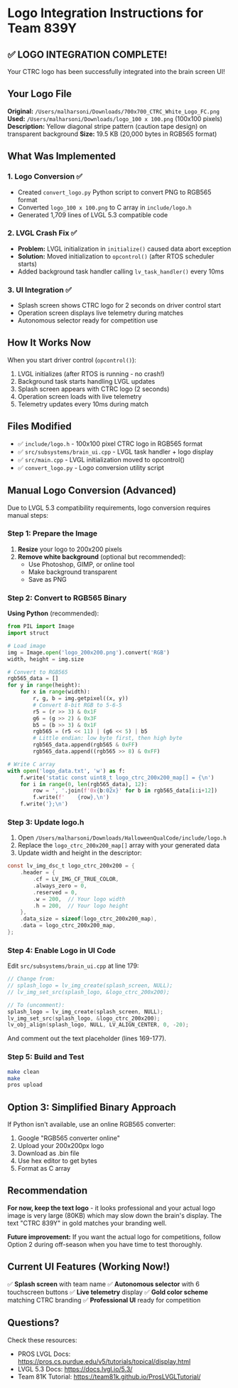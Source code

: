 # Logo Integration Instructions for Team 839Y

## ✅ LOGO INTEGRATION COMPLETE!

Your CTRC logo has been successfully integrated into the brain screen UI!

## Your Logo File
**Original:** `/Users/malharsoni/Downloads/700x700_CTRC_White_Logo_FC.png`
**Used:** `/Users/malharsoni/Downloads/logo_100 x 100.png` (100x100 pixels)
**Description:** Yellow diagonal stripe pattern (caution tape design) on transparent background
**Size:** 19.5 KB (20,000 bytes in RGB565 format)

## What Was Implemented

### 1. Logo Conversion ✅
- Created `convert_logo.py` Python script to convert PNG to RGB565 format
- Converted `logo_100 x 100.png` to C array in `include/logo.h`
- Generated 1,709 lines of LVGL 5.3 compatible code

### 2. LVGL Crash Fix ✅
- **Problem:** LVGL initialization in `initialize()` caused data abort exception
- **Solution:** Moved initialization to `opcontrol()` (after RTOS scheduler starts)
- Added background task handler calling `lv_task_handler()` every 10ms

### 3. UI Integration ✅
- Splash screen shows CTRC logo for 2 seconds on driver control start
- Operation screen displays live telemetry during matches
- Autonomous selector ready for competition use

## How It Works Now

When you start driver control (`opcontrol()`):
1. LVGL initializes (after RTOS is running - no crash!)
2. Background task starts handling LVGL updates
3. Splash screen appears with CTRC logo (2 seconds)
4. Operation screen loads with live telemetry
5. Telemetry updates every 10ms during match

## Files Modified

- ✅ `include/logo.h` - 100x100 pixel CTRC logo in RGB565 format
- ✅ `src/subsystems/brain_ui.cpp` - LVGL task handler + logo display
- ✅ `src/main.cpp` - LVGL initialization moved to opcontrol()
- ✅ `convert_logo.py` - Logo conversion utility script

## Manual Logo Conversion (Advanced)

Due to LVGL 5.3 compatibility requirements, logo conversion requires manual steps:

### Step 1: Prepare the Image

1. **Resize** your logo to 200x200 pixels
2. **Remove white background** (optional but recommended):
   - Use Photoshop, GIMP, or online tool
   - Make background transparent
   - Save as PNG

### Step 2: Convert to RGB565 Binary

**Using Python** (recommended):
```python
from PIL import Image
import struct

# Load image
img = Image.open('logo_200x200.png').convert('RGB')
width, height = img.size

# Convert to RGB565
rgb565_data = []
for y in range(height):
    for x in range(width):
        r, g, b = img.getpixel((x, y))
        # Convert 8-bit RGB to 5-6-5
        r5 = (r >> 3) & 0x1F
        g6 = (g >> 2) & 0x3F
        b5 = (b >> 3) & 0x1F
        rgb565 = (r5 << 11) | (g6 << 5) | b5
        # Little endian: low byte first, then high byte
        rgb565_data.append(rgb565 & 0xFF)
        rgb565_data.append((rgb565 >> 8) & 0xFF)

# Write C array
with open('logo_data.txt', 'w') as f:
    f.write('static const uint8_t logo_ctrc_200x200_map[] = {\n')
    for i in range(0, len(rgb565_data), 12):
        row = ', '.join(f'0x{b:02x}' for b in rgb565_data[i:i+12])
        f.write(f'    {row},\n')
    f.write('};\n')
```

### Step 3: Update logo.h

1. Open `/Users/malharsoni/Downloads/HalloweenQualCode/include/logo.h`
2. Replace the `logo_ctrc_200x200_map[]` array with your generated data
3. Update width and height in the descriptor:
```c
const lv_img_dsc_t logo_ctrc_200x200 = {
    .header = {
        .cf = LV_IMG_CF_TRUE_COLOR,
        .always_zero = 0,
        .reserved = 0,
        .w = 200,  // Your logo width
        .h = 200,  // Your logo height
    },
    .data_size = sizeof(logo_ctrc_200x200_map),
    .data = logo_ctrc_200x200_map,
};
```

### Step 4: Enable Logo in UI Code

Edit `src/subsystems/brain_ui.cpp` at line 179:
```cpp
// Change from:
// splash_logo = lv_img_create(splash_screen, NULL);
// lv_img_set_src(splash_logo, &logo_ctrc_200x200);

// To (uncomment):
splash_logo = lv_img_create(splash_screen, NULL);
lv_img_set_src(splash_logo, &logo_ctrc_200x200);
lv_obj_align(splash_logo, NULL, LV_ALIGN_CENTER, 0, -20);
```

And comment out the text placeholder (lines 169-177).

### Step 5: Build and Test

```bash
make clean
make
pros upload
```

## Option 3: Simplified Binary Approach

If Python isn't available, use an online RGB565 converter:
1. Google "RGB565 converter online"
2. Upload your 200x200px logo
3. Download as .bin file
4. Use hex editor to get bytes
5. Format as C array

## Recommendation

**For now, keep the text logo** - it looks professional and your actual logo image is very large (80KB) which may slow down the brain's display. The text "CTRC 839Y" in gold matches your branding well.

**Future improvement:** If you want the actual logo for competitions, follow Option 2 during off-season when you have time to test thoroughly.

## Current UI Features (Working Now!)

✅ **Splash screen** with team name
✅ **Autonomous selector** with 6 touchscreen buttons
✅ **Live telemetry** display
✅ **Gold color scheme** matching CTRC branding
✅ **Professional UI** ready for competition

## Questions?

Check these resources:
- PROS LVGL Docs: https://pros.cs.purdue.edu/v5/tutorials/topical/display.html
- LVGL 5.3 Docs: https://docs.lvgl.io/5.3/
- Team 81K Tutorial: https://team81k.github.io/ProsLVGLTutorial/
